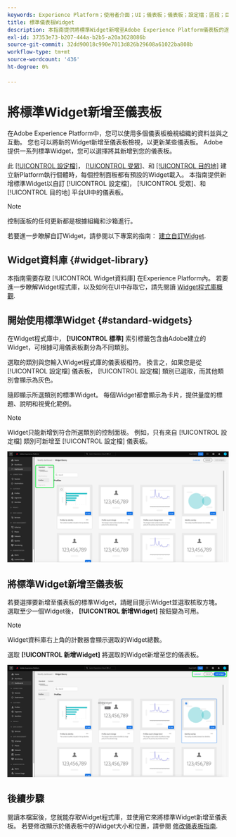 ```yaml
---
keywords: Experience Platform；使用者介面；UI；儀表板；儀表板；設定檔；區段；目的地；授權使用情況
title: 標準儀表板Widget
description: 本指南提供將標準Widget新增至Adobe Experience Platform儀表板的逐步指示。
exl-id: 37353e73-b207-444a-b2b5-a20a3628086b
source-git-commit: 32dd90018c990e7013d826b29608a61022ba808b
workflow-type: tm+mt
source-wordcount: '436'
ht-degree: 0%

---
```


# 將標準Widget新增至儀表板

在Adobe Experience Platform中，您可以使用多個儀表板檢視組織的資料並與之互動。 您也可以將新的Widget新增至儀表板檢視，以更新某些儀表板。 Adobe提供一系列標準Widget，您可以選擇將其新增到您的儀表板。

此 [[!UICONTROL 設定檔]](../guides/profiles.md#default-widgets)， [[!UICONTROL 受眾]](../guides/audiences.md#default-widgets)、和 [[!UICONTROL 目的地]](../guides/destinations.md#default-widgets) 建立新Platform執行個體時，每個控制面板都有預設的Widget載入。 本指南提供新增標準Widget以自訂 [!UICONTROL 設定檔]， [!UICONTROL 受眾]、和 [!UICONTROL 目的地] 平台UI中的儀表板。

>[!NOTE]
>
>控制面板的任何更新都是根據組織和沙箱進行。

若要進一步瞭解自訂Widget，請參閱以下專案的指南： [建立自訂Widget](custom-widgets.md).

## Widget資料庫 {#widget-library}

本指南需要存取 [!UICONTROL Widget資料庫] 在Experience Platform內。 若要進一步瞭解Widget程式庫，以及如何在UI中存取它，請先閱讀 [Widget程式庫概觀](widget-library.md).

## 開始使用標準Widget {#standard-widgets}

在Widget程式庫中， **[!UICONTROL 標準]** 索引標籤包含由Adobe建立的Widget，可根據可用儀表板劃分為不同類別。

選取的類別與您輸入Widget程式庫的儀表板相符。 換言之，如果您是從 [!UICONTROL 設定檔] 儀表板， [!UICONTROL 設定檔] 類別已選取，而其他類別會顯示為灰色。

隨即顯示所選類別的標準Widget。 每個Widget都會顯示為卡片，提供量度的標題、說明和視覺化範例。

>[!NOTE]
>
>Widget只能新增到符合所選類別的控制面板。 例如，只有來自 [!UICONTROL 設定檔] 類別可新增至 [!UICONTROL 設定檔] 儀表板。

![Widget程式庫工作區中的「標準」索引標籤和可用類別會反白顯示。](../images/customization/standard-widgets.png)

## 將標準Widget新增至儀表板

若要選擇要新增至儀表板的標準Widget，請醒目提示Widget並選取核取方塊。 選取至少一個Widget後， **[!UICONTROL 新增Widget]** 按鈕變為可用。

>[!NOTE]
>
>Widget資料庫右上角的計數器會顯示選取的Widget總數。

選取 **[!UICONTROL 新增Widget]** 將選取的Widget新增至您的儀表板。

![已選取Widget的Widget程式庫工作區，並反白顯示「新增Widget」和「取消」。](../images/customization/add-widget.png)

## 後續步驟

閱讀本檔案後，您就能存取Widget程式庫，並使用它來將標準Widget新增至儀表板。 若要修改顯示於儀表板中的Widget大小和位置，請參閱 [修改儀表板指南](modify.md).
